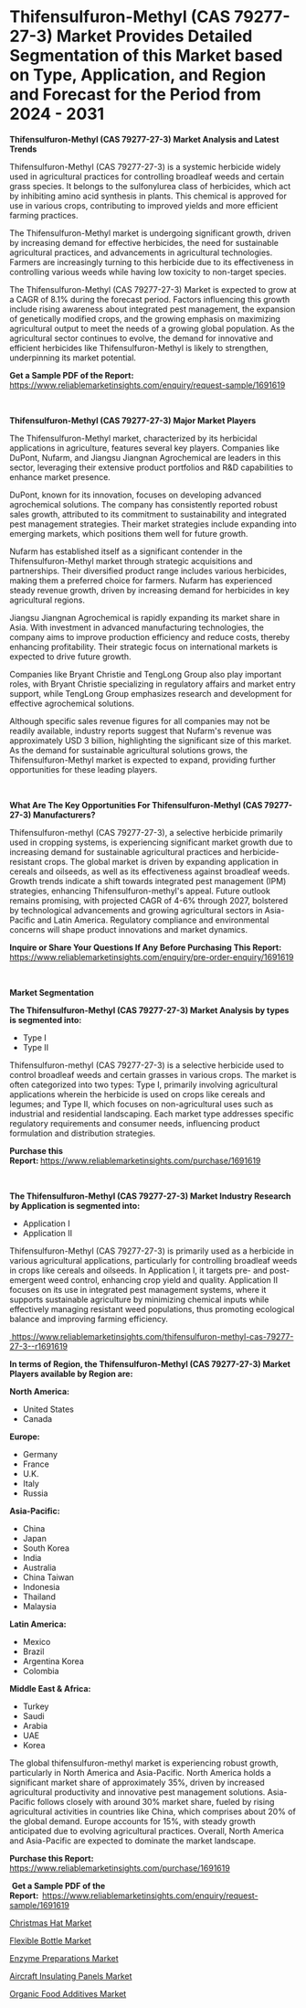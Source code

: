 <p><h1>Thifensulfuron-Methyl (CAS 79277-27-3) Market Provides Detailed Segmentation of this Market based on Type, Application, and Region and Forecast for the Period from 2024 - 2031</h1></p><p><strong>Thifensulfuron-Methyl (CAS 79277-27-3) Market Analysis and Latest Trends</strong></p>
<p><p>Thifensulfuron-Methyl (CAS 79277-27-3) is a systemic herbicide widely used in agricultural practices for controlling broadleaf weeds and certain grass species. It belongs to the sulfonylurea class of herbicides, which act by inhibiting amino acid synthesis in plants. This chemical is approved for use in various crops, contributing to improved yields and more efficient farming practices.</p><p>The Thifensulfuron-Methyl market is undergoing significant growth, driven by increasing demand for effective herbicides, the need for sustainable agricultural practices, and advancements in agricultural technologies. Farmers are increasingly turning to this herbicide due to its effectiveness in controlling various weeds while having low toxicity to non-target species.</p><p>The Thifensulfuron-Methyl (CAS 79277-27-3) Market is expected to grow at a CAGR of 8.1% during the forecast period. Factors influencing this growth include rising awareness about integrated pest management, the expansion of genetically modified crops, and the growing emphasis on maximizing agricultural output to meet the needs of a growing global population. As the agricultural sector continues to evolve, the demand for innovative and efficient herbicides like Thifensulfuron-Methyl is likely to strengthen, underpinning its market potential.</p></p>
<p><strong>Get a Sample PDF of the Report:&nbsp;</strong> <a href="https://www.reliablemarketinsights.com/enquiry/request-sample/1691619?utm_campaign=1383&utm_medium=2&utm_source=Github&utm_content=ia&utm_term=18102024&utm_id=thifensulfuron-methyl-cas-79277-27-3">https://www.reliablemarketinsights.com/enquiry/request-sample/1691619</a></p>
<p>&nbsp;</p>
<p><strong>Thifensulfuron-Methyl (CAS 79277-27-3) Major Market Players</strong></p>
<p><p>The Thifensulfuron-Methyl market, characterized by its herbicidal applications in agriculture, features several key players. Companies like DuPont, Nufarm, and Jiangsu Jiangnan Agrochemical are leaders in this sector, leveraging their extensive product portfolios and R&D capabilities to enhance market presence.</p><p>DuPont, known for its innovation, focuses on developing advanced agrochemical solutions. The company has consistently reported robust sales growth, attributed to its commitment to sustainability and integrated pest management strategies. Their market strategies include expanding into emerging markets, which positions them well for future growth.</p><p>Nufarm has established itself as a significant contender in the Thifensulfuron-Methyl market through strategic acquisitions and partnerships. Their diversified product range includes various herbicides, making them a preferred choice for farmers. Nufarm has experienced steady revenue growth, driven by increasing demand for herbicides in key agricultural regions.</p><p>Jiangsu Jiangnan Agrochemical is rapidly expanding its market share in Asia. With investment in advanced manufacturing technologies, the company aims to improve production efficiency and reduce costs, thereby enhancing profitability. Their strategic focus on international markets is expected to drive future growth.</p><p>Companies like Bryant Christie and TengLong Group also play important roles, with Bryant Christie specializing in regulatory affairs and market entry support, while TengLong Group emphasizes research and development for effective agrochemical solutions.</p><p>Although specific sales revenue figures for all companies may not be readily available, industry reports suggest that Nufarm's revenue was approximately USD 3 billion, highlighting the significant size of this market. As the demand for sustainable agricultural solutions grows, the Thifensulfuron-Methyl market is expected to expand, providing further opportunities for these leading players.</p></p>
<p>&nbsp;</p>
<p><strong>What Are The Key Opportunities For Thifensulfuron-Methyl (CAS 79277-27-3) Manufacturers?</strong></p>
<p><p>Thifensulfuron-methyl (CAS 79277-27-3), a selective herbicide primarily used in cropping systems, is experiencing significant market growth due to increasing demand for sustainable agricultural practices and herbicide-resistant crops. The global market is driven by expanding application in cereals and oilseeds, as well as its effectiveness against broadleaf weeds. Growth trends indicate a shift towards integrated pest management (IPM) strategies, enhancing Thifensulfuron-methyl's appeal. Future outlook remains promising, with projected CAGR of 4-6% through 2027, bolstered by technological advancements and growing agricultural sectors in Asia-Pacific and Latin America. Regulatory compliance and environmental concerns will shape product innovations and market dynamics.</p></p>
<p><strong>Inquire or Share Your Questions If Any Before Purchasing This Report:</strong> <a href="https://www.reliablemarketinsights.com/enquiry/pre-order-enquiry/1691619?utm_campaign=1383&utm_medium=2&utm_source=Github&utm_content=ia&utm_term=18102024&utm_id=thifensulfuron-methyl-cas-79277-27-3">https://www.reliablemarketinsights.com/enquiry/pre-order-enquiry/1691619</a></p>
<p>&nbsp;</p>
<p><strong>Market Segmentation</strong></p>
<p><strong>The Thifensulfuron-Methyl (CAS 79277-27-3) Market Analysis by types is segmented into:</strong></p>
<p><ul><li>Type I</li><li>Type II</li></ul></p>
<p><p>Thifensulfuron-methyl (CAS 79277-27-3) is a selective herbicide used to control broadleaf weeds and certain grasses in various crops. The market is often categorized into two types: Type I, primarily involving agricultural applications wherein the herbicide is used on crops like cereals and legumes; and Type II, which focuses on non-agricultural uses such as industrial and residential landscaping. Each market type addresses specific regulatory requirements and consumer needs, influencing product formulation and distribution strategies.</p></p>
<p><strong>Purchase this Report:&nbsp;</strong><a href="https://www.reliablemarketinsights.com/purchase/1691619?utm_campaign=1383&utm_medium=2&utm_source=Github&utm_content=ia&utm_term=18102024&utm_id=thifensulfuron-methyl-cas-79277-27-3">https://www.reliablemarketinsights.com/purchase/1691619</a></p>
<p>&nbsp;</p>
<p><strong>The Thifensulfuron-Methyl (CAS 79277-27-3) Market Industry Research by Application is segmented into:</strong></p>
<p><ul><li>Application I</li><li>Application II</li></ul></p>
<p><p>Thifensulfuron-Methyl (CAS 79277-27-3) is primarily used as a herbicide in various agricultural applications, particularly for controlling broadleaf weeds in crops like cereals and oilseeds. In Application I, it targets pre- and post-emergent weed control, enhancing crop yield and quality. Application II focuses on its use in integrated pest management systems, where it supports sustainable agriculture by minimizing chemical inputs while effectively managing resistant weed populations, thus promoting ecological balance and improving farming efficiency.</p></p>
<p><a href="https://www.reliablemarketinsights.com/thifensulfuron-methyl-cas-79277-27-3--r1691619?utm_campaign=1383&utm_medium=2&utm_source=Github&utm_content=ia&utm_term=18102024&utm_id=thifensulfuron-methyl-cas-79277-27-3">&nbsp;https://www.reliablemarketinsights.com/thifensulfuron-methyl-cas-79277-27-3--r1691619</a></p>
<p><strong>In terms of Region, the Thifensulfuron-Methyl (CAS 79277-27-3) Market Players available by Region are:</strong></p>
<p>
    <p> <strong> North America: </strong>
        <ul>
            <li>United States</li>
            <li>Canada</li>
        </ul>
        </p> 
    <p> <strong> Europe: </strong>
        <ul>
            <li>Germany</li>
            <li>France</li>
            <li>U.K.</li>
            <li>Italy</li>
            <li>Russia</li>
        </ul>
        </p> 
    <p> <strong> Asia-Pacific: </strong>
        <ul>
            <li>China</li>
            <li>Japan</li>
            <li>South Korea</li>
            <li>India</li>
            <li>Australia</li>
            <li>China Taiwan</li>
            <li>Indonesia</li>
            <li>Thailand</li>
            <li>Malaysia</li>
        </ul>
        </p> 
    <p> <strong> Latin America: </strong>
        <ul>
            <li>Mexico</li>
            <li>Brazil</li>
            <li>Argentina Korea</li>
            <li>Colombia</li>
        </ul>
        </p> 
    <p> <strong> Middle East & Africa: </strong>
        <ul>
            <li>Turkey</li>
            <li>Saudi</li>
            <li>Arabia</li>
            <li>UAE</li>
            <li>Korea</li>
        </ul>
    </p>
    </p>
<p><p>The global thifensulfuron-methyl market is experiencing robust growth, particularly in North America and Asia-Pacific. North America holds a significant market share of approximately 35%, driven by increased agricultural productivity and innovative pest management solutions. Asia-Pacific follows closely with around 30% market share, fueled by rising agricultural activities in countries like China, which comprises about 20% of the global demand. Europe accounts for 15%, with steady growth anticipated due to evolving agricultural practices. Overall, North America and Asia-Pacific are expected to dominate the market landscape.</p></p>
<p><strong>Purchase this Report: </strong><a href="https://www.reliablemarketinsights.com/purchase/1691619?utm_campaign=1383&utm_medium=2&utm_source=Github&utm_content=ia&utm_term=18102024&utm_id=thifensulfuron-methyl-cas-79277-27-3">https://www.reliablemarketinsights.com/purchase/1691619</a></p>
<p>&nbsp;<strong>Get a Sample PDF of the Report:&nbsp;&nbsp;</strong><a href="https://www.reliablemarketinsights.com/enquiry/request-sample/1691619?utm_campaign=1383&utm_medium=2&utm_source=Github&utm_content=ia&utm_term=18102024&utm_id=thifensulfuron-methyl-cas-79277-27-3">https://www.reliablemarketinsights.com/enquiry/request-sample/1691619</a></p>
<p><strong></strong></p>
<p><p><a href="https://www.linkedin.com/pulse/navigating-global-christmas-hat-market-from-trends-strategy-i6xlf?utm_campaign=1383&utm_medium=2&utm_source=Github&utm_content=ia&utm_term=18102024&utm_id=thifensulfuron-methyl-cas-79277-27-3">Christmas Hat Market</a></p><p><a href="https://www.linkedin.com/pulse/flexible-bottle-market-investigation-industry-evolution-forecast-upepf?utm_campaign=1383&utm_medium=2&utm_source=Github&utm_content=ia&utm_term=18102024&utm_id=thifensulfuron-methyl-cas-79277-27-3">Flexible Bottle Market</a></p><p><a href="https://github.com/gaenorkop6092/Market-Research-Report-List-1/blob/main/enzyme-preparations-market.md?utm_campaign=1383&utm_medium=2&utm_source=Github&utm_content=ia&utm_term=18102024&utm_id=thifensulfuron-methyl-cas-79277-27-3">Enzyme Preparations Market</a></p><p><a href="https://github.com/RickHolmes3/Market-Research-Report-List-7/blob/main/aircraft-insulating-panels-market.md?utm_campaign=1383&utm_medium=2&utm_source=Github&utm_content=ia&utm_term=18102024&utm_id=thifensulfuron-methyl-cas-79277-27-3">Aircraft Insulating Panels Market</a></p><p><a href="https://www.linkedin.com/pulse/organic-food-additives-market-global-regional-analysis-focus-7oklf?utm_campaign=1383&utm_medium=2&utm_source=Github&utm_content=ia&utm_term=18102024&utm_id=thifensulfuron-methyl-cas-79277-27-3">Organic Food Additives Market</a></p></p>
